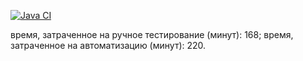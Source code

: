 [![Java CI](https://github.com/Ki-Pi-Avada/TestMode/actions/workflows/gradle.yml/badge.svg)](https://github.com/Ki-Pi-Avada/TestMode/actions/workflows/gradle.yml)

время, затраченное на ручное тестирование (минут): 168;
время, затраченное на автоматизацию (минут): 220.
